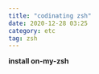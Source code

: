 ```yaml
---
title: "codinating zsh"
date: 2020-12-28 03:25
category: etc
tag: zsh
---
```


**install on-my-zsh**
